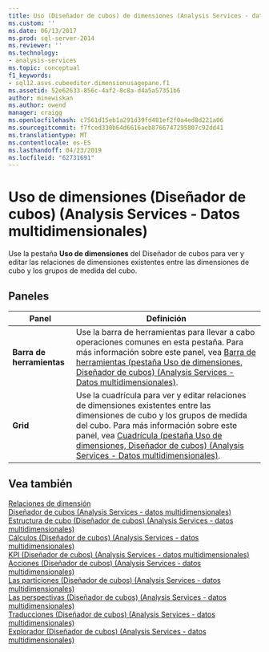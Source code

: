```yaml
---
title: Uso (Diseñador de cubos) de dimensiones (Analysis Services - datos multidimensionales) | Microsoft Docs
ms.custom: ''
ms.date: 06/13/2017
ms.prod: sql-server-2014
ms.reviewer: ''
ms.technology:
- analysis-services
ms.topic: conceptual
f1_keywords:
- sql12.asvs.cubeeditor.dimensionusagepane.f1
ms.assetid: 52e62633-856c-4af2-8c8a-d4a5a57351b6
author: minewiskan
ms.author: owend
manager: craigg
ms.openlocfilehash: c7561d15eb1a291d39fd481ef2f0a4ed8d221a06
ms.sourcegitcommit: f7fced330b64d6616aeb8766747295807c92dd41
ms.translationtype: MT
ms.contentlocale: es-ES
ms.lasthandoff: 04/23/2019
ms.locfileid: "62731691"
---
```

# <a name="dimension-usage-cube-designer-analysis-services---multidimensional-data"></a>Uso de dimensiones (Diseñador de cubos) (Analysis Services - Datos multidimensionales)
  Use la pestaña **Uso de dimensiones** del Diseñador de cubos para ver y editar las relaciones de dimensiones existentes entre las dimensiones de cubo y los grupos de medida del cubo.  
  
## <a name="panes"></a>Paneles  
  
|Panel|Definición|  
|----------|----------------|  
|**Barra de herramientas**|Use la barra de herramientas para llevar a cabo operaciones comunes en esta pestaña. Para más información sobre este panel, vea [Barra de herramientas &#40;pestaña Uso de dimensiones, Diseñador de cubos&#41; &#40;Analysis Services - Datos multidimensionales&#41;](toolbar-dimension-usage-cube-designer-analysis-services-multidimensional-data.md).|  
|**Grid**|Use la cuadrícula para ver y editar relaciones de dimensiones existentes entre las dimensiones de cubo y los grupos de medida del cubo. Para más información sobre este panel, vea [Cuadrícula &#40;pestaña Uso de dimensiones, Diseñador de cubos&#41; &#40;Analysis Services - Datos multidimensionales&#41;](grid-dimension-usage-tab-cube-designer-analysis-services-multidimensional-data.md).|  
  
## <a name="see-also"></a>Vea también  
 [Relaciones de dimensión](multidimensional-models-olap-logical-cube-objects/dimension-relationships.md)   
 [Diseñador de cubos &#40;Analysis Services - datos multidimensionales&#41;](cube-designer-analysis-services-multidimensional-data.md)   
 [Estructura de cubo &#40;Diseñador de cubos&#41; &#40;Analysis Services - datos multidimensionales&#41;](cube-structure-cube-designer-analysis-services-multidimensional-data.md)   
 [Cálculos &#40;Diseñador de cubos&#41; &#40;Analysis Services - datos multidimensionales&#41;](calculations-cube-designer-analysis-services-multidimensional-data.md)   
 [KPI &#40;Diseñador de cubos&#41; &#40;Analysis Services - datos multidimensionales&#41;](kpis-cube-designer-analysis-services-multidimensional-data.md)   
 [Acciones &#40;Diseñador de cubos&#41; &#40;Analysis Services - datos multidimensionales&#41;](actions-cube-designer-analysis-services-multidimensional-data.md)   
 [Las particiones &#40;Diseñador de cubos&#41; &#40;Analysis Services - datos multidimensionales&#41;](partitions-cube-designer-analysis-services-multidimensional-data.md)   
 [Las perspectivas &#40;Diseñador de cubos&#41; &#40;Analysis Services - datos multidimensionales&#41;](perspectives-cube-designer-analysis-services-multidimensional-data.md)   
 [Traducciones &#40;Diseñador de cubos&#41; &#40;Analysis Services - datos multidimensionales&#41;](translations-cube-designer-analysis-services-multidimensional-data.md)   
 [Explorador &#40;Diseñador de cubos&#41; &#40;Analysis Services - datos multidimensionales&#41;](browser-cube-designer-analysis-services-multidimensional-data.md)  
  
  
